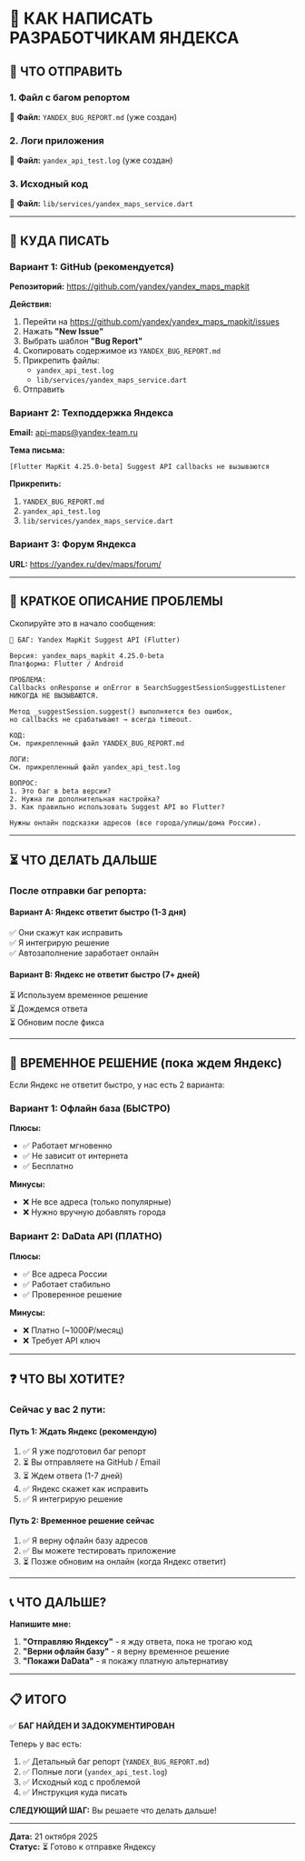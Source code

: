 # 📨 КАК НАПИСАТЬ РАЗРАБОТЧИКАМ ЯНДЕКСА

## 🎯 ЧТО ОТПРАВИТЬ

### 1. Файл с багом репортом
📄 **Файл:** `YANDEX_BUG_REPORT.md` (уже создан)

### 2. Логи приложения
📄 **Файл:** `yandex_api_test.log` (уже создан)

### 3. Исходный код
📄 **Файл:** `lib/services/yandex_maps_service.dart`

---

## 📍 КУДА ПИСАТЬ

### Вариант 1: GitHub (рекомендуется)
**Репозиторий:** https://github.com/yandex/yandex_maps_mapkit

**Действия:**
1. Перейти на https://github.com/yandex/yandex_maps_mapkit/issues
2. Нажать **"New Issue"**
3. Выбрать шаблон **"Bug Report"**
4. Скопировать содержимое из `YANDEX_BUG_REPORT.md`
5. Прикрепить файлы:
   - `yandex_api_test.log`
   - `lib/services/yandex_maps_service.dart`
6. Отправить

### Вариант 2: Техподдержка Яндекса
**Email:** api-maps@yandex-team.ru

**Тема письма:**
```
[Flutter MapKit 4.25.0-beta] Suggest API callbacks не вызываются
```

**Прикрепить:**
1. `YANDEX_BUG_REPORT.md`
2. `yandex_api_test.log`
3. `lib/services/yandex_maps_service.dart`

### Вариант 3: Форум Яндекса
**URL:** https://yandex.ru/dev/maps/forum/

---

## 📝 КРАТКОЕ ОПИСАНИЕ ПРОБЛЕМЫ

Скопируйте это в начало сообщения:

```
🐛 БАГ: Yandex MapKit Suggest API (Flutter)

Версия: yandex_maps_mapkit 4.25.0-beta
Платформа: Flutter / Android

ПРОБЛЕМА:
Callbacks onResponse и onError в SearchSuggestSessionSuggestListener 
НИКОГДА НЕ ВЫЗЫВАЮТСЯ.

Метод _suggestSession.suggest() выполняется без ошибок,
но callbacks не срабатывают → всегда timeout.

КОД:
См. прикрепленный файл YANDEX_BUG_REPORT.md

ЛОГИ:
См. прикрепленный файл yandex_api_test.log

ВОПРОС:
1. Это баг в beta версии?
2. Нужна ли дополнительная настройка?
3. Как правильно использовать Suggest API во Flutter?

Нужны онлайн подсказки адресов (все города/улицы/дома России).
```

---

## ⏳ ЧТО ДЕЛАТЬ ДАЛЬШЕ

### После отправки баг репорта:

#### Вариант A: Яндекс ответит быстро (1-3 дня)
✅ Они скажут как исправить  
✅ Я интегрирую решение  
✅ Автозаполнение заработает онлайн  

#### Вариант B: Яндекс не ответит быстро (7+ дней)
⏳ Используем временное решение  
⏳ Дождемся ответа  
⏳ Обновим после фикса  

---

## 🚀 ВРЕМЕННОЕ РЕШЕНИЕ (пока ждем Яндекс)

Если Яндекс не ответит быстро, у нас есть 2 варианта:

### Вариант 1: Офлайн база (БЫСТРО)
**Плюсы:**
- ✅ Работает мгновенно
- ✅ Не зависит от интернета
- ✅ Бесплатно

**Минусы:**
- ❌ Не все адреса (только популярные)
- ❌ Нужно вручную добавлять города

### Вариант 2: DaData API (ПЛАТНО)
**Плюсы:**
- ✅ Все адреса России
- ✅ Работает стабильно
- ✅ Проверенное решение

**Минусы:**
- ❌ Платно (~1000₽/месяц)
- ❌ Требует API ключ

---

## ❓ ЧТО ВЫ ХОТИТЕ?

### Сейчас у вас 2 пути:

#### Путь 1: Ждать Яндекс (рекомендую)
1. ✅ Я уже подготовил баг репорт
2. ⏳ Вы отправляете на GitHub / Email
3. ⏳ Ждем ответа (1-7 дней)
4. ✅ Яндекс скажет как исправить
5. ✅ Я интегрирую решение

#### Путь 2: Временное решение сейчас
1. ✅ Я верну офлайн базу адресов
2. ✅ Вы можете тестировать приложение
3. ⏳ Позже обновим на онлайн (когда Яндекс ответит)

---

## 📞 ЧТО ДАЛЬШЕ?

**Напишите мне:**

1. **"Отправляю Яндексу"** - я жду ответа, пока не трогаю код
2. **"Верни офлайн базу"** - я верну временное решение
3. **"Покажи DaData"** - я покажу платную альтернативу

---

## 📋 ИТОГО

✅ **БАГ НАЙДЕН И ЗАДОКУМЕНТИРОВАН**

Теперь у вас есть:
1. ✅ Детальный баг репорт (`YANDEX_BUG_REPORT.md`)
2. ✅ Полные логи (`yandex_api_test.log`)
3. ✅ Исходный код с проблемой
4. ✅ Инструкция куда писать

**СЛЕДУЮЩИЙ ШАГ:** Вы решаете что делать дальше!

---

**Дата:** 21 октября 2025  
**Статус:** ⏳ Готово к отправке Яндексу
